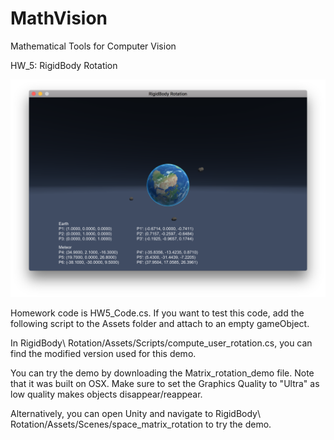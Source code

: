 # MathVision

Mathematical Tools for Computer Vision

HW_5: RigidBody Rotation

![picture](demo.png)

Homework code is HW5_Code.cs. If you want to test this code, add the following script to the Assets folder and attach to an empty gameObject. 

In RigidBody\ Rotation/Assets/Scripts/compute_user_rotation.cs, you can find the modified version used for this demo.

You can try the demo by downloading the Matrix_rotation_demo file. Note that it was built on OSX. Make sure to set the Graphics Quality to "Ultra" as low quality makes objects disappear/reappear.

Alternatively, you can open Unity and navigate to RigidBody\ Rotation/Assets/Scenes/space_matrix_rotation to try the demo.
